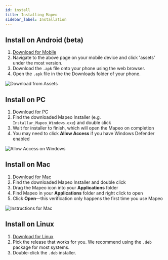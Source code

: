 ```yaml
---
id: install
title: Installing Mapeo 
sidebar_label: Installation
---
```


## Install on Android (beta)

1. <a href="https://www.github.com/digidem/mapeo-mobile/releases" target="_blank">Download for Mobile</a>
2. Navigate to the above page on your mobile device and click 'assets' under the most version.
3. Download the `.apk` file onto your phone using the web browser.
4. Open the `.apk` file in the the Downloads folder of your phone.

![Download from Assets](../../img/mobile-github-assets.png)

## Install on PC

1. <a href="https://www.digital-democracy.org/mapeo/latest/windows" target="_blank">Download for PC</a>
2. Find the downloaded Mapeo Installer (e.g. `Installar_Mapeo_Windows.exe`) and double click
3. Wait for installer to finish, which will open the Mapeo on completion
4. You may need to click **Allow Access** if you have Windows Defender enabled

![Allow Access on Windows](../../img/allow-access.png)

## Install on Mac

1. <a href="https://www.digital-democracy.org/mapeo/download_mac/" target="_blank">Download for Mac</a>
2. Find the downloaded Mapeo Installer and double click
3. Drag the Mapeo icon into your **Applications** folder
4. Find Mapeo in your **Applications** folder and right click to open
5. Click **Open**—this verification only happens the first time you use Mapeo

![Instructions for Mac](../../img/instructions.png)

## Install on Linux


1. <a href="https://www.github.com/digidem/mapeo-desktop/releases" target="_blank">Download for Linux</a>
2. Pick the release that works for you. We recommend using the `.deb` package
   for most systems.
3. Double-click the `.deb` installer.


